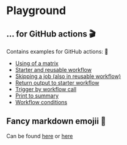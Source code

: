 # Playground

## ... for GitHub actions :clapper:

Contains examples for GitHub actions: :rocket:
* [Using of a matrix](https://github.com/jacq42/playground/actions/workflows/matrix.yml)
* [Starter and reusable workflow](https://github.com/jacq42/playground/actions/workflows/starter.yml)
* [Skipping a job (also in reusable workflow)](https://github.com/jacq42/playground/actions/workflows/skipJob.yml)
* [Return output to starter workflow](https://github.com/jacq42/playground/actions/workflows/skipJob.yml)
* [Trigger by workflow call](https://github.com/jacq42/playground/actions/workflows/reusableSkip.yml)
* [Print to summary](https://github.com/jacq42/playground/actions/workflows/starter.yml)
* [Workflow conditions](https://github.com/jacq42/playground/actions/workflows/starter.yml)

## Fancy markdown emojii :rocket:

Can be found [here](https://gist.github.com/rxaviers/7360908) or [here](https://emojipedia.org/)
